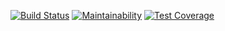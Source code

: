 [![Build Status](https://travis-ci.org/Leumass96/Bootcamp.svg?branch=master)](https://travis-ci.org/Leumass96/Bootcamp)
[![Maintainability](https://api.codeclimate.com/v1/badges/ae822c2be99b9c904b2a/maintainability)](https://codeclimate.com/github/Leumass96/Bootcamp/maintainability)
[![Test Coverage](https://api.codeclimate.com/v1/badges/ae822c2be99b9c904b2a/test_coverage)](https://codeclimate.com/github/Leumass96/Bootcamp/test_coverage)